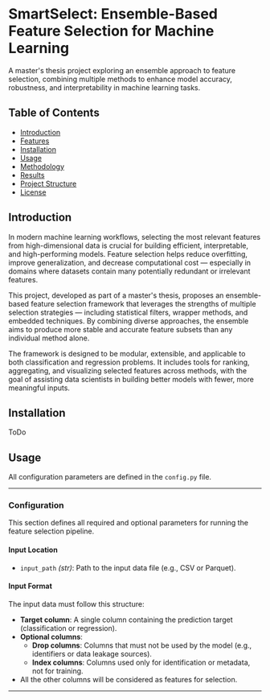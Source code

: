 # SmartSelect: Ensemble-Based Feature Selection for Machine Learning

A master's thesis project exploring an ensemble approach to feature selection, combining multiple methods to enhance model accuracy, robustness, and interpretability in machine learning tasks.

## Table of Contents

- [Introduction](#introduction)
- [Features](#features)
- [Installation](#installation)
- [Usage](#usage)
- [Methodology](#methodology)
- [Results](#results)
- [Project Structure](#project-structure)
- [License](#license)


## Introduction
In modern machine learning workflows, selecting the most relevant features from high-dimensional data is crucial for building efficient, interpretable, and high-performing models. Feature selection helps reduce overfitting, improve generalization, and decrease computational cost — especially in domains where datasets contain many potentially redundant or irrelevant features.

This project, developed as part of a master's thesis, proposes an ensemble-based feature selection framework that leverages the strengths of multiple selection strategies — including statistical filters, wrapper methods, and embedded techniques. By combining diverse approaches, the ensemble aims to produce more stable and accurate feature subsets than any individual method alone.

The framework is designed to be modular, extensible, and applicable to both classification and regression problems. It includes tools for ranking, aggregating, and visualizing selected features across methods, with the goal of assisting data scientists in building better models with fewer, more meaningful inputs.

## Installation
ToDo

## Usage
All configuration parameters are defined in the `config.py` file.

---

### Configuration

This section defines all required and optional parameters for running the feature selection pipeline.

#### Input Location

- `input_path` *(str)*: Path to the input data file (e.g., CSV or Parquet).

#### Input Format

The input data must follow this structure:

- **Target column**: A single column containing the prediction target (classification or regression).
- **Optional columns**:
  - **Drop columns**: Columns that must not be used by the model (e.g., identifiers or data leakage sources).
  - **Index columns**: Columns used only for identification or metadata, not for training.
- All the other columns will be considered as features for selection.

---

